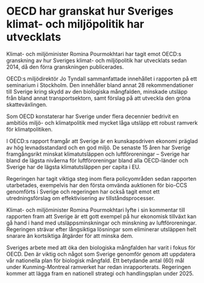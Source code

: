 # OECD har granskat hur Sveriges klimat- och miljöpolitik har utvecklats

Klimat- och miljöminister Romina Pourmokhtari har tagit emot OECD:s granskning av hur Sveriges klimat- och miljöpolitik har utvecklats sedan 2014, då den förra granskningen publicerades.

OECD:s miljödirektör Jo Tyndall sammanfattade innehållet i rapporten på ett seminarium i Stockholm. Den innehåller bland annat 28 rekommendationer till Sverige kring skydd av den biologiska mångfalden, minskade utsläpp från bland annat transportsektorn, samt förslag på att utveckla den gröna skatteväxlingen.

Som OECD konstaterar har Sverige under flera decennier bedrivit en ambitiös miljö- och klimatpolitik med mycket låga utsläpp ett robust ramverk för klimatpolitiken.

I OECD:s rapport framgår att Sverige är en kunskapsdriven ekonomi präglad av hög levnadsstandard och en god miljö. De senaste 15 åren har Sverige framgångsrikt minskat klimatutsläppen och luftföroreningar – Sverige har bland de lägsta nivåerna för luftföroreningar bland alla OECD-länder och Sverige har de lägsta klimatutsläppen per capita i EU.

Regeringen har tagit viktiga steg inom flera policyområden sedan rapporten utarbetades, exempelvis har den första omvända auktionen för bio-CCS genomförts i Sverige och regeringen har också tagit emot ett utredningsförslag om effektivisering av tillståndsprocesser.

Klimat- och miljöminister Romina Pourmokhtari lyfte i sin kommentar till rapporten fram att Sverige är ett gott exempel på hur ekonomisk tillväxt kan gå hand i hand med utsläppsminskningar och minskning av luftföroreningar. Regeringen strävar efter långsiktiga lösningar som eliminerar utsläppen helt snarare än kortsiktiga åtgärder för att minska dem.

Sveriges arbete med att öka den biologiska mångfalden har varit i fokus för OECD. Den är viktig och något som Sverige genomför genom att uppdatera vår nationella plan för biologisk mångfald. Ett betydande antal (60) mål under Kunming-Montreal ramverket har redan inrapporterats. Regeringen kommer att lägga fram en nationell strategi och handlingsplan under 2025.
